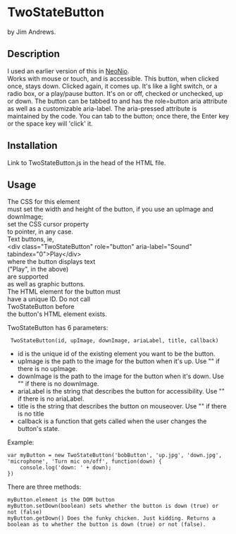 # TwoStateButton

 by Jim Andrews. 
 
 ## Description  
 I used an earlier version of this in [NeoNio](http://vispo.com/nio/neo).  
 Works with mouse or touch, and is accessible. This button, when 
 clicked once, stays down. Clicked again, it comes up. It's like a light 
 switch, or a radio box, or a play/pause button. It's on or off, checked or 
 unchecked, up or down. The button can be tabbed to and has the role=button
 aria attribute as well as a customizable aria-label. The aria-pressed attribute
 is maintained by the code. You can tab to the button; once there, the Enter
 key or the space key will 'click' it.  
 
 ## Installation  
 Link to TwoStateButton.js in the head of the HTML file.  
 
 ## Usage  
 The CSS for this element  
 must set the width and height of the button, 
 if you use an upImage and downImage;   
 set the CSS cursor property  
 to pointer, in any case.  
 Text buttons, ie,  
 &lt;div class="TwoStateButton" role="button" aria-label="Sound" tabindex="0"&gt;Play&lt;/div&gt;  
 where the button displays text  
 ("Play", in the above)  
 are supported  
 as well as graphic buttons.  
 The HTML element for the button must  
 have a unique ID. Do not call  
 TwoStateButton before  
 the button's HTML element exists.  
 
 TwoStateButton has 6 parameters:  
 
     TwoStateButton(id, upImage, downImage, ariaLabel, title, callback)
    
 * id is the unique id of the existing element you want to be the button.
 * upImage is the path to the image for the button when it's up. Use "" if there is no upImage.
 * downImage is the path to the image for the button when it's down. Use "" if there is no downImage.
 * ariaLabel is the string that describes the button for accessibility. Use "" if there is no ariaLabel.
 * title is the string that describes the button on mouseover. Use "" if there is no title
 * callback is a function that gets called when the user changes the button's state.  
 
 Example: 
 
    var myButton = new TwoStateButton('bobButton', 'up.jpg', 'down.jpg', 'microphone', 'Turn mic on/off', function(down) {
        console.log('down: ' + down);
    })  

There are three methods: 

    myButton.element is the DOM button  
    myButton.setDown(boolean) sets whether the button is down (true) or not (false)
    myButton.getDown() Does the funky chicken. Just kidding. Returns a boolean as to whether the button is down (true) or not (false).
